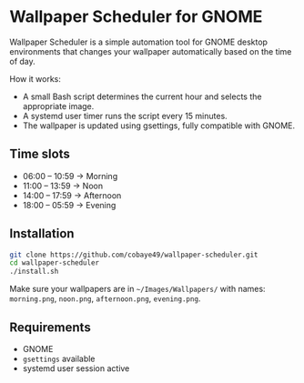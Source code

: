 # Wallpaper Scheduler for GNOME

Wallpaper Scheduler is a simple automation tool for GNOME desktop environments that changes your wallpaper automatically based on the time of day.

How it works:

- A small Bash script determines the current hour and selects the appropriate image.
- A systemd user timer runs the script every 15 minutes.
- The wallpaper is updated using gsettings, fully compatible with GNOME.

## Time slots

- 06:00 – 10:59 → Morning
- 11:00 – 13:59 → Noon
- 14:00 – 17:59 → Afternoon
- 18:00 – 05:59 → Evening

## Installation

```bash
git clone https://github.com/cobaye49/wallpaper-scheduler.git
cd wallpaper-scheduler
./install.sh
```

Make sure your wallpapers are in `~/Images/Wallpapers/` with names:
`morning.png`, `noon.png`, `afternoon.png`, `evening.png`.

## Requirements

- GNOME
- `gsettings` available
- systemd user session active
